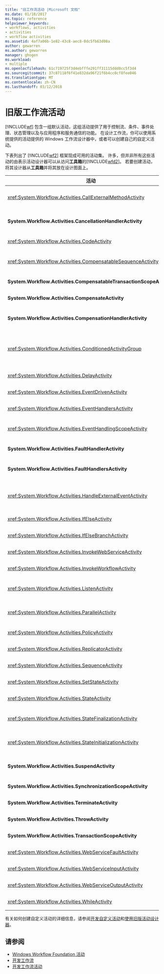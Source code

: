 ```yaml
---
title: "旧工作流活动 |Microsoft 文档"
ms.date: 01/18/2017
ms.topic: reference
helpviewer_keywords:
- workflows, activities
- activities
- workflow activities
ms.assetid: 4af7a06b-1e82-43c8-aec8-0dc5fb63d08a
author: gewarren
ms.author: gewarren
manager: ghogen
ms.workload:
- multiple
ms.openlocfilehash: 61c719725f3d4ebfffe291ff31115ddd0cc5f3d4
ms.sourcegitcommit: 37c87118f6f41e832da96f21f6b4cc0cf8fee046
ms.translationtype: MT
ms.contentlocale: zh-CN
ms.lasthandoff: 03/12/2018
---
```

# <a name="legacy-workflow-activities"></a>旧版工作流活动

[!INCLUDE[wf](../workflow-designer/includes/wf_md.md)] 包含一组默认活动，这组活动提供了用于控制流、条件、事件处理、状态管理以及与应用程序和服务通信的功能。 在设计工作流，你可以使用系统提供的活动提供的 Windows 工作流设计器中，或者可以创建自己的自定义活动。

 下表列出了 [!INCLUDE[wf2](../workflow-designer/includes/wf2_md.md)] 框架现成可用的活动集。 许多，但并非所有这些活动的由表示活动设计器可以从访问**工具箱**的[!INCLUDE[wfd2](../workflow-designer/includes/wfd2_md.md)]。 若要创建活动，将其设计器从**工具箱**并将其放在设计图面上。

|活动|描述|
|--------------|-----------------|
|<xref:System.Workflow.Activities.CallExternalMethodActivity>|与使用**HandleExternalEventActivity**与本地服务的输入和输出通信的活动。 有关详细信息，请参阅[使用 CallExternalMethodActivity 活动](http://go.microsoft.com/fwlink?LinkID=65060)。|
|**System.Workflow.Activities.CancellationHandlerActivity**|用于包含在所有复合活动的子项完成执行之前所取消复合活动的清理逻辑。 有关详细信息，请参阅[使用 CancellationHandlerActivity 活动](http://go.microsoft.com/fwlink?LinkID=65061)。|
|<xref:System.Workflow.Activities.CodeActivity>|使你能够向工作流中添加 Visual Basic 或 C# 代码。 有关详细信息，请参阅[使用 CodeActivity 活动](http://go.microsoft.com/fwlink?LinkID=65062)。|
|<xref:System.Workflow.Activities.CompensatableSequenceActivity>|<xref:System.Workflow.Activities.SequenceActivity> 的可补偿版本。 有关详细信息，请参阅[使用 CompensatableSequenceActivity 活动](http://go.microsoft.com/fwlink?LinkID=65002)。|
|**System.Workflow.Activities.CompensatableTransactionScopeActivity**|可补偿版本**TransactionScopeActivity**。 有关详细信息，请参阅[使用 CompensatableTransactionScopeActivity 活动](http://go.microsoft.com/fwlink?LinkID=65063)。|
|**System.Workflow.Activities.CompensateActivity**|使你能够调用代码来撤消或补偿发生错误时已由工作流执行的操作。 有关详细信息，请参阅[使用 CompensateActivity 活动](http://go.microsoft.com/fwlink?LinkID=65064)。|
|**System.Workflow.Activities.CompensationHandlerActivity**|有关详细信息，执行已完成的 TransactionScopeActivity 活动的补偿的一个或多个活动的包装请参阅[使用 CompensationHandlerActivity 活动](http://go.microsoft.com/fwlink?LinkID=65065)。|
|<xref:System.Workflow.Activities.ConditionedActivityGroup>|根据应用于 <xref:System.Workflow.Activities.ConditionedActivityGroup> 活动本身的条件以及分别应用于每个子活动的条件来执行子活动。 有关详细信息，请参阅[使用 ConditionedActivityGroup 活动](http://go.microsoft.com/fwlink?LinkID=65066)。|
|<xref:System.Workflow.Activities.DelayActivity>|使您能够在工作流中建立基于超时间隔的延迟。 有关详细信息，请参阅[使用 DelayActivity 活动](http://go.microsoft.com/fwlink?LinkID=65067)。|
|<xref:System.Workflow.Activities.EventDrivenActivity>|包装在指定事件发生时执行的一个或多个活动。 有关详细信息，请参阅[使用 EventDrivenActivity 活动](http://go.microsoft.com/fwlink?LinkID=65068)。|
|<xref:System.Workflow.Activities.EventHandlersActivity>|提供一个用于将事件与活动关联的框架。 有关详细信息，请参阅[使用 EventHandlersActivity 活动](http://go.microsoft.com/fwlink?LinkID=65069)。|
|<xref:System.Workflow.Activities.EventHandlingScopeActivity>|执行同时使用其主要子活动<xref:System.Workflow.Activities.EventHandlersActivity>。 有关详细信息，请参阅[使用 EventHandlingScopeActivity 活动](http://go.microsoft.com/fwlink?LinkID=65070)。|
|**System.Workflow.Activities.FaultHandlerActivity**|用于处理指定类型的异常。 有关详细信息，请参阅[使用 FaultHandlerActivity 活动](http://go.microsoft.com/fwlink?LinkID=65071)。|
|**System.Workflow.Activities.FaultHandlersActivity**|表示类型的子活动的有序的列表有一个复合活动**System.Workflow.Activities.FaultHandlerActivity**。 有关详细信息，请参阅[使用 FaultHandlersActivity 活动](http://go.microsoft.com/fwlink?LinkID=65072)。|
|<xref:System.Workflow.Activities.HandleExternalEventActivity>|结合使用<xref:System.Workflow.Activities.CallExternalMethodActivity>与本地服务的输入和输出通信的活动。 有关详细信息，请参阅[使用 HandleExternalEventActivity 活动](http://go.microsoft.com/fwlink?LinkID=65073)。|
|<xref:System.Workflow.Activities.IfElseActivity>|测试每个分支上的条件并为其条件为第一个分支上执行活动**true**。 有关详细信息，请参阅[使用 IfElseActivity 活动](http://go.microsoft.com/fwlink?LinkID=65074)。|
|<xref:System.Workflow.Activities.IfElseBranchActivity>|表示 <xref:System.Workflow.Activities.IfElseActivity> 的分支。 有关详细信息，请参阅[使用 IfElseBranchActivity 活动](http://go.microsoft.com/fwlink?LinkID=65075)。|
|<xref:System.Workflow.Activities.InvokeWebServiceActivity>|使工作流能够调用 Web 服务。 有关详细信息，请参阅[使用 InvokeWebServiceActivity 活动](http://go.microsoft.com/fwlink?LinkID=65076)。|
|<xref:System.Workflow.Activities.InvokeWorkflowActivity>|使工作流能够调用其他工作流。 有关详细信息，请参阅[使用 InvokeWorkflowActivity 活动](http://go.microsoft.com/fwlink?LinkID=65077)。|
|<xref:System.Workflow.Activities.ListenActivity>|只包含 <xref:System.Workflow.Activities.EventDrivenActivity> 子活动的复合活动。 有关详细信息，请参阅[使用 ListenActivity 活动](http://go.microsoft.com/fwlink?LinkID=65078)。|
|<xref:System.Workflow.Activities.ParallelActivity>|提供一种方法来计划两个或更多子**SequenceActivity**同时处理的活动分支。 有关详细信息，请参阅[使用 ParallelActivity 活动](http://go.microsoft.com/fwlink?LinkID=65079)。|
|<xref:System.Workflow.Activities.PolicyActivity>|用于表示规则的集合。 规则由条件和引起的操作组成。 有关详细信息，请参阅[使用 PolicyActivity 活动](http://go.microsoft.com/fwlink?LinkID=65004)。|
|<xref:System.Workflow.Activities.ReplicatorActivity>|创建单个子活动的多个实例。 有关详细信息，请参阅[使用 ReplicatorActivity 活动](http://go.microsoft.com/fwlink?LinkID=65080)。|
|<xref:System.Workflow.Activities.SequenceActivity>|提供了一种简单的方法，可将多个活动链接在一起以按顺序执行。 有关详细信息，请参阅[使用 SequenceActivity 活动](http://go.microsoft.com/fwlink?LinkID=65081)。|
|<xref:System.Workflow.Activities.SetStateActivity>|指定到新状态的转换。 有关详细信息，请参阅[使用 SetStateActivity 活动](http://go.microsoft.com/fwlink?LinkID=65082)。|
|<xref:System.Workflow.Activities.StateActivity>|表示状态机工作流中的一个状态。 有关详细信息，请参阅[使用 StateActivity 活动](http://go.microsoft.com/fwlink?LinkID=65083)。|
|<xref:System.Workflow.Activities.StateFinalizationActivity>|在中使用<xref:System.Workflow.Activities.StateActivity>作为离开时执行的子活动的容器活动**StateActivity**活动。 有关详细信息，请参阅[使用 StateFinalizationActivity 活动](http://go.microsoft.com/fwlink?LinkID=65008)。|
|<xref:System.Workflow.Activities.StateInitializationActivity>|在中使用<xref:System.Workflow.Activities.StateActivity>作为输入时执行的子活动的容器活动**StateActivity**活动。 有关详细信息，请参阅[使用 StateInitializationActivity 活动](http://go.microsoft.com/fwlink?LinkID=65006)。|
|**System.Workflow.Activities.SuspendActivity**|挂起工作流的操作，以便能够在出现某种需要特别注意的错误情况时进行干预。 有关详细信息，请参阅[使用 SuspendActivity 活动](http://go.microsoft.com/fwlink?LinkID=65084)。|
|**System.Workflow.Activities.SynchronizationScopeActivity**|在同步的域中按顺序执行所包含的活动。 有关详细信息，请参阅[使用 SynchronizationScopeActivity 活动](http://go.microsoft.com/fwlink?LinkID=65085)。|
|**System.Workflow.Activities.TerminateActivity**|使您能够在发生错误情形时立即结束工作流的操作。 有关详细信息，请参阅[使用 TerminateActivity 活动](http://go.microsoft.com/fwlink?LinkID=65086)。|
|**System.Workflow.Activities.ThrowActivity**|使您能够捕获作为工作流过程元数据一部分引发的业务异常。 有关详细信息，请参阅[使用 ThrowActivity 活动](http://go.microsoft.com/fwlink?LinkID=65087)。|
|**System.Workflow.Activities.TransactionScopeActivity**|提供一个用于事务和异常处理的框架。 有关详细信息，请参阅[使用 TransactionScopeActivity 活动](http://go.microsoft.com/fwlink?LinkID=65088)。|
|<xref:System.Workflow.Activities.WebServiceFaultActivity>|使你能够建立所出现 Web 服务错误的模型。 有关详细信息，请参阅[使用 WebServiceFaultActivity 活动](http://go.microsoft.com/fwlink?LinkID=65089)。|
|<xref:System.Workflow.Activities.WebServiceInputActivity>|接收来自 Web 服务的数据。 有关详细信息，请参阅[使用 WebServiceInputActivity 活动](http://go.microsoft.com/fwlink?LinkID=65090)。|
|<xref:System.Workflow.Activities.WebServiceOutputActivity>|对工作流发出的 Web 服务请求做出响应。 有关详细信息，请参阅[使用 WebServiceOutputActivity 活动](http://go.microsoft.com/fwlink?LinkID=65092)。|
|<xref:System.Workflow.Activities.WhileActivity>|使工作流能够在条件得到满足之前进行循环。 有关详细信息，请参阅[使用 WhileActivity 活动](http://go.microsoft.com/fwlink?LinkID=65091)。|

 有关如何创建自定义活动的详细信息，请参阅[开发自定义活动](http://go.microsoft.com/fwlink?LinkID=65023)和[使用旧版活动设计器](../workflow-designer/using-the-legacy-activity-designer.md)。

## <a name="see-also"></a>请参阅

- [Windows Workflow Foundation 活动](http://go.microsoft.com/fwlink?LinkID=65005)
- [开发工作流](http://go.microsoft.com/fwlink?LinkID=65010)
- [开发工作流活动](http://go.microsoft.com/fwlink?LinkID=65023)
